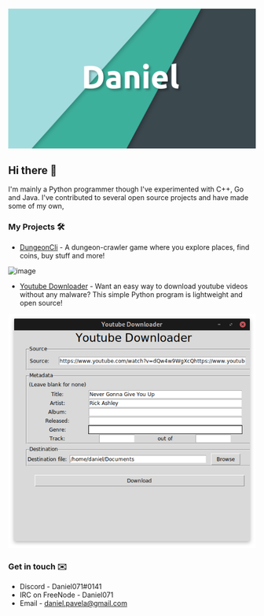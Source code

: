 ![My banner](https://raw.githubusercontent.com/daniel071/images-for-readme/master/banner%20v3.4.png)
## Hi there 👋

I'm mainly a Python programmer though I've experimented with C++, Go and Java. 
I've contributed to several open source projects and have made some of my own,

### My Projects 🛠️
- [DungeonCli](http://pavela.net:3000/Daniel/DungeonCli) - A dungeon-crawler game where you explore places, find coins, buy stuff and more! 

![image](http://pavela.net:3000/Daniel/DungeonCli/raw/branch/master/Images/Screenshots/scrollingtext.gif)
- [Youtube Downloader](https://github.com/daniel071/Youtube_Downloader) - Want an easy way to download youtube videos without any malware? This simple Python program is lightweight and open source!

![image](https://raw.githubusercontent.com/daniel071/images-for-readme/master/Screenshot%20from%202020-02-03%2019-10-01.png)

### Get in touch ✉️
- Discord - Daniel071#0141
- IRC on FreeNode - Daniel071
- Email - daniel.pavela@gmail.com
